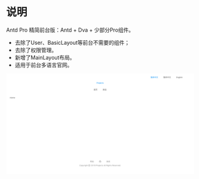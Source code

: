 # 说明
Antd Pro 精简前台版：Antd + Dva + 少部分Pro组件。

* 去除了User、BasicLayout等前台不需要的组件；
* 去除了权限管理。
* 新增了MainLayout布局。
* 适用于前台多语言官网。

![Screen Shot](screenshot.png)
